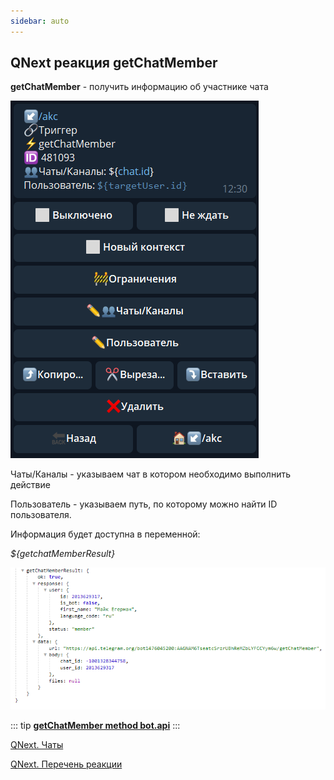 ```yaml
---
sidebar: auto
---
```


## QNext реакция getChatMember

**getChatMember** - получить информацию об участнике чата

![](./1.png)

Чаты/Каналы - указываем чат в котором необходимо выполнить действие

Пользователь - указываем путь, по которому можно найти ID пользователя.

Информация будет доступна в переменной:

_${getchatMemberResult}_

![](./2.png)


::: tip
[**getChatMember method bot.api**](https://core.telegram.org/bots/api#getchatmember)
:::



[QNext. Чаты](/docs-test/ph/QNext-admin-chat-about-07-05)

[QNext. Перечень реакции](/docs-test/ph/QNext-admin-reaction-about-05-01)